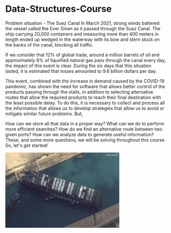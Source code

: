 # Data-Structures-Course


Problem situation - The Suez Canal
In March 2021, strong winds battered the vessel called the Ever Given as it passed through the Suez Canal. The ship carrying 20,000 containers and measuring more than 400 meters in length ended up wedged in the waterway with its bow and stern stuck on the banks of the canal, blocking all traffic.

If we consider that 12% of global trade, around a million barrels of oil and approximately 8% of liquefied natural gas pass through the canal every day, the impact of this event is clear. During the six days that this situation lasted, it is estimated that losses amounted to 9.6 billion dollars per day.

This event, combined with the increase in demand caused by the COVID-19 pandemic, has shown the need for software that allows better control of the products passing through the stalls, in addition to selecting alternative routes that allow the required products to reach their final destination with the least possible delay. To do this, it is necessary to collect and process all the information that allows us to develop strategies that allow us to avoid or mitigate similar future problems. But,

How can we store all that data in a proper way?
What can we do to perform more efficient searches?
How do we find an alternative route between two given ports?
How can we analyze data to generate useful information?
These, and some more questions, we will be solving throughout this course. So, let's get started!

![Texto alternativo](Images/SUEZCANAL.png)

